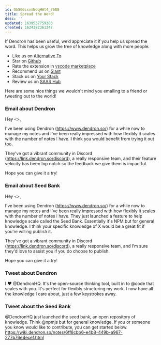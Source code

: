 ```yaml
---
id: QbSG6cxvmNoqHWt4_76Q8
title: Spread the Word!
desc: ''
updated: 1639537759383
created: 1624382361347
---
```


If Dendron has been useful, we’d appreciate it if you help us spread the word. This helps us grow the tree of knowledge along with more people.

- Like us on [Alternative To](https://alternativeto.net/software/dendron/about/)
- Star on [Github](https://link.dendron.so/github)
- Rate the extension in [vscode marketplace](https://link.dendron.so/vscode)
- Recommend us on [Slant](https://www.slant.co/topics/4962/viewpoints/44/~personal-knowledge-base-apps~dendron)
- Stack us on [Your Stack](https://yourstack.com/products/dendron)
- Review us on [SAAS Hub](https://www.saashub.com/dendron-alternatives)


Here are some nice things we wouldn't mind you emailing to a friend or tweeting out to the world! 
### Email about Dendron

Hey <>, 

I've been using Dendron (https://www.dendron.so/) for a while now to manage my notes and I've been really impressed with how flexibly it scales with the number of notes I have. I think you would benefit from trying it out too. 

They've got a vibrant community in Discord (https://link.dendron.so/discord), a really responsive team, and their feature velocity has been top notch so the feedback we give them is impactful. 

Hope you can give it a try! 

### Email about Seed Bank
Hey <>, 

I've been using Dendron (https://www.dendron.so/) for a while now to manage my notes and I've been really impressed with how flexibly it scales with the number of notes I have. They just launched a feature to help knowledge scale called the Seed Bank. Essentially it's NPM but for general knowledge. I think your specific knowledge of X would be a great fit if you're willing publish it.  

They've got a vibrant community in Discord (https://link.dendron.so/discord), a really responsive team, and I'm sure they'd love to assist you if you do choose to publish. 

Hope you can give it a try! 

### Tweet about Dendron

I ❤️ @DendronHQ. It's the open-source thinking tool, built in to @code that scales with you. It's perfect for flexibly structuring my work. I now have all the knowledge I care about, just a few keystrokes away. 

### Tweet about the Seed Bank

@DendronHQ just launched the seed bank, an open repository of knowledge. Think @npmjs but for general knowledge. If you or someone you know would like to contribute, you can get started below. 
https://wiki.dendron.so/notes/6ff8cbb6-e4b8-449b-a967-277b76e4ecef.html 